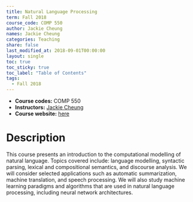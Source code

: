 ```yaml
---
title: Natural Language Processing
term: Fall 2018
course_code: COMP 550
author: Jackie Cheung
names: Jackie Cheung
categories: Teaching
share: false
last_modified_at: 2018-09-01T00:00:00
layout: single
toc: true
toc_sticky: true
toc_label: "Table of Contents"
tags:
  - Fall 2018
---
```


* **Course codes:** COMP 550
* **Instructors:** [Jackie Cheung](https://www.cs.mcgill.ca/~jcheung/index.html)
* **Course website:** [here](https://www.cs.mcgill.ca/~jcheung/teaching/fall-2018/comp550/index.html)

# Description

This course presents an introduction to the computational modelling of natural language. Topics covered include: language modelling, syntactic parsing, lexical and compositional semantics, and discourse analysis. We will consider selected applications such as automatic summarization, machine translation, and speech processing. We will also study machine learning paradigms and algorithms that are used in natural language processing, including neural network architectures.